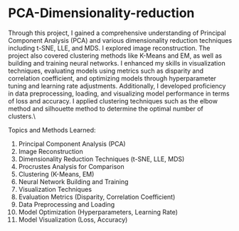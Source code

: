 # PCA-Dimensionality-reduction

Through this project, I gained a comprehensive understanding of Principal Component Analysis (PCA) and various dimensionality reduction techniques including t-SNE, LLE, and MDS. I explored image reconstruction. The project also covered clustering methods like K-Means and EM, as well as building and training neural networks. I enhanced my skills in visualization techniques, evaluating models using metrics such as disparity and correlation coefficient, and optimizing models through hyperparameter tuning and learning rate adjustments. Additionally, I developed proficiency in data preprocessing, loading, and visualizing model performance in terms of loss and accuracy. I applied clustering techniques such as the elbow method and silhouette method to determine the optimal number of clusters.\


Topics and Methods Learned:

1. Principal Component Analysis (PCA)
2. Image Reconstruction
3. Dimensionality Reduction Techniques (t-SNE, LLE, MDS)
4. Procrustes Analysis for Comparison
5. Clustering (K-Means, EM)
6. Neural Network Building and Training
7. Visualization Techniques
8. Evaluation Metrics (Disparity, Correlation Coefficient)
9. Data Preprocessing and Loading
10. Model Optimization (Hyperparameters, Learning Rate)
11. Model Visualization (Loss, Accuracy)
